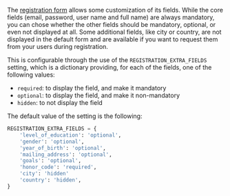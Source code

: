 The [registration form](https://courses.edx.org/register) allows some customization of its fields. While the core fields (email, password, user name and full name) are always mandatory, you can chose whether the other fields should be mandatory, optional, or even not displayed at all. Some additional fields, like city or country, are not displayed in the default form and are available if you want to request them from your users during registration.

This is configurable through the use of the `REGISTRATION_EXTRA_FIELDS` setting, which is a dictionary providing, for each of the fields, one of the following values:

* `required`: to display the field, and make it mandatory
* `optional`: to display the field, and make it non-mandatory
* `hidden`: to not display the field

The default value of the setting is the following:

```python
REGISTRATION_EXTRA_FIELDS = {
    'level_of_education': 'optional',
    'gender': 'optional',
    'year_of_birth': 'optional',
    'mailing_address': 'optional',
    'goals': 'optional',
    'honor_code': 'required',
    'city': 'hidden'
    'country': 'hidden',
}
```
